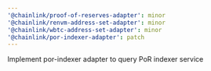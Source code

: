 ```yaml
---
'@chainlink/proof-of-reserves-adapter': minor
'@chainlink/renvm-address-set-adapter': minor
'@chainlink/wbtc-address-set-adapter': minor
'@chainlink/por-indexer-adapter': patch
---
```


Implement por-indexer adapter to query PoR indexer service
